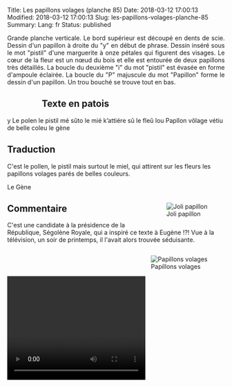 Title: Les papillons volages (planche 85)
Date: 2018-03-12 17:00:13
Modified: 2018-03-12 17:00:13
Slug: les-papillons-volages-planche-85
Summary: 
Lang: fr
Status: published

 <p style="text-align:justify;">Grande planche verticale. Le bord supérieur est découpé en dents de scie. Dessin d'un papillon à droite du "y" en début de phrase. Dessin inséré sous le mot "pistil" d'une marguerite à onze pétales qui figurent des visages. Le cœur de la fleur est un nœud du bois et elle est entourée de deux papillons très détaillés. La boucle du deuxième "i" du mot "pistil" est évasée en forme d'ampoule éclairée. La boucle du "P" majuscule du mot "Papillon" forme le dessin d'un papillon. Un trou bouché se trouve tout en bas.</p>

<figure class="image-block" style="float: left;">
  <img alt="" src="{static}/images/planche_85.png">
  <figcaption style="max-width: 183px"></figcaption>
</figure>

## Texte en patois
y  Le polen le pistil mé sûto le mié k’attiére sû le fleû lou Papllon vôlage vétiu de belle coleu        le  gène

## Traduction
C'est le pollen, le pistil mais surtout le miel, qui attirent sur les fleurs les papillons volages parés de belles couleurs.

Le Gène
<figure class="image-block" style="float: right;">
  <img alt="Joli papillon" src="{static}/images/planche_85_papillon.png">
  <figcaption style="max-width: 209px">Joli papillon</figcaption>
</figure>


## Commentaire
C'est une candidate à la présidence de la République, Ségolène Royale, qui a inspiré ce texte à Eugène !?!  Vue à la télévision, un soir de printemps, il l'avait alors trouvée séduisante.


<figure class="image-block" style="float: right;">
  <img alt="Papillons volages" src="{static}/images/planche_85_fleur.png">
  <figcaption style="max-width: 300px">Papillons volages</figcaption>
</figure>



<video width="320" height="240" controls>
  <source src="{static}/videos/video_85.mp4" type="video/mp4">
</video>
